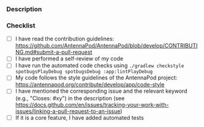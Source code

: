 ### Description


### Checklist
<!-- 
  To help us keep the issue tracker clean and work as efficient as possible,
  please make sure that you have done all of the following.
  You can tick the boxes below by placing an x inside the brackets like this: [x]
-->
- [ ] I have read the contribution guidelines: https://github.com/AntennaPod/AntennaPod/blob/develop/CONTRIBUTING.md#submit-a-pull-request
- [ ] I have performed a self-review of my code
- [ ] I have run the automated code checks using `./gradlew checkstyle spotbugsPlayDebug spotbugsDebug :app:lintPlayDebug`
- [ ] My code follows the style guidelines of the AntennaPod project: https://antennapod.org/contribute/develop/app/code-style 
- [ ] I have mentioned the corresponding issue and the relevant keyword (e.g., "Closes: #xy") in the description (see https://docs.github.com/en/issues/tracking-your-work-with-issues/linking-a-pull-request-to-an-issue)
- [ ] If it is a core feature, I have added automated tests
